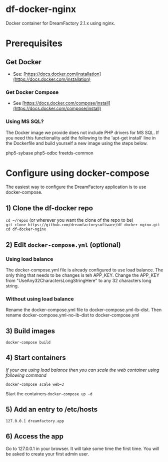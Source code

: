 # df-docker-nginx
Docker container for DreamFactory 2.1.x using nginx.

# Prerequisites

## Get Docker
- See: [https://docs.docker.com/installation](https://docs.docker.com/installation)

### Get Docker Compose
- See [https://docs.docker.com/compose/install](https://docs.docker.com/compose/install)

### Using MS SQL?
The Docker image we provide does not include PHP drivers for MS SQL. If you need this functionality add the following to the 'apt-get install' line in the Dockerfile and build yourself a new image using the steps below.

php5-sybase php5-odbc freetds-common

# Configure using docker-compose
The easiest way to configure the DreamFactory application is to use docker-compose.

## 1) Clone the df-docker repo
`cd ~/repos` (or wherever you want the clone of the repo to be)  
`git clone https://github.com/dreamfactorysoftware/df-docker-nginx.git`  
`cd df-docker-nginx`

## 2) Edit `docker-compose.yml` (optional)

### Using load balance
The docker-compose.yml file is already configured to use load balance. 
The only thing that needs to be changes is teh APP_KEY. Change the APP_KEY 
from "UseAny32CharactersLongStringHere" to any 32 characters long string.

### Without using load balance
Rename the docker-compose.yml file to docker-compose.yml-lb-dist. Then 
rename docker-compose.yml-no-lb-dist to docker-compose.yml

## 3) Build images
`docker-compose build`

## 4) Start containers

_If your are using load balance then you can scale the web container using 
following command_

`docker-compose scale web=3`

Start the containers
`docker-compose up -d`

## 5) Add an entry to /etc/hosts
`127.0.0.1 dreamfactory.app`

## 6) Access the app
Go to 127.0.0.1 in your browser. It will take some time the first time. You will be asked to create your first admin user.
